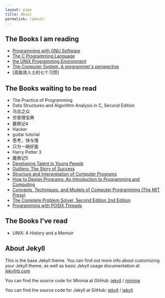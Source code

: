 ```yaml
---
layout: page
title: About
permalink: /about/
---
```


## The Books I am reading
- [Programming with GNU Software](https://guo-mantou.github.io/about/Programming%20with%20GNU%20Software)
- [The C Programming Language](https://guo-mantou.github.io/about/The%20C%20Programming%20Language)
- [the UNIX Programming Environment](todo-the-link)
- [The Computer System, A programmer's perspective](todo-the-link)
- [高能效人士的七个习惯]

## The Books waiting to be read
- The Practice of Programming
- Data Structures and Algorithm Analysis in C, Second Edition
- 乌合之众
- 穷查理宝典
- 鹿鼎记4
- Hacker
- guitar tutorial
- 思考，快与慢
- 只为一碗好面
- Harry Potter 3
- 鹿鼎记5
- [Developing Talent in Young People](https://www.amazon.com/exec/obidos/ASIN/034531509X/)
- [Outliers: The Story of Success](https://www.amazon.com/Outliers-Story-Success-Malcolm-Gladwell/dp/0316017922)
- [Structure and Interpretation of Computer Programs](http://groups.csail.mit.edu/mac/classes/6.001/abelson-sussman-lectures/)
- [How to Design Programs: An Introduction to Programming and Computing](https://www.amazon.com/gp/product/0262062186)
- [Concepts, Techniques, and Models of Computer Programming (The MIT Press) ](https://www.amazon.com/gp/product/0262220695)
- [The Complete Problem Solver, Second Edition 2nd Edition](https://www.amazon.com/exec/obidos/ASIN/0805803092)
- [Programming with POSIX Threads](https://www.amazon.com/Programming-Threads-Addison-Wesley-Professional-Computing-ebook/dp/B006QTHCJ6)

## The Books I've read
- UNIX: A History and a Memoir

## About Jekyll

This is the base Jekyll theme. You can find out more info about customizing your Jekyll theme, as well as basic Jekyll usage documentation at [jekyllrb.com](https://jekyllrb.com/)

You can find the source code for Minima at GitHub:
[jekyll][jekyll-organization] /
[minima](https://github.com/jekyll/minima)

You can find the source code for Jekyll at GitHub:
[jekyll][jekyll-organization] /
[jekyll](https://github.com/jekyll/jekyll)


[jekyll-organization]: https://github.com/jekyll
